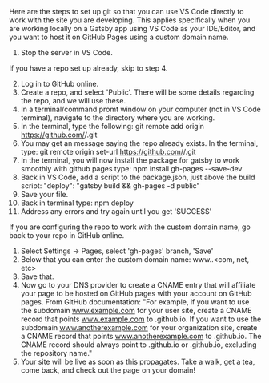Here are the steps to set up git so that you can use VS Code directly to work with the site you are developing.
This applies specifically when you are working locally on a Gatsby app using VS Code as your IDE/Editor, and you want to host it on GitHub Pages using a custom domain name.

1. Stop the server in VS Code.

If you have a repo set up already, skip to step 4.

2. Log in to GitHub online. 
3. Create a repo, and select 'Public'. There will be some details regarding the repo, and we will use these.
4. In a terminal/command promt window on your computer (not in VS Code terminal), navigate to the directory where you are working.
5. In the terminal, type the following: 
      git remote add origin https://github.com/<your-user-or-organization-name>/<repo-name>.git
6. You may get an message saying the repo already exists. In the terminal, type: 
      git remote origin set-url https://github.com/<your-user-or-organization-name>/<repo-name>.git
7. In the terminal, you will now install the package for gatsby to work smoothly with github pages type: 
      npm install gh-pages --save-dev
8. Back in VS Code, add a script to the package.json, just above the build script:
  "deploy": "gatsby build && gh-pages -d public"
9. Save your file.
10. Back in terminal type:
      npm deploy
11. Address any errors and try again until you get 'SUCCESS'

If you are configuring the repo to work with the custom domain name, go back to your repo in GitHub online.
  1. Select Settings -> Pages, select 'gh-pages' branch, 'Save'
  2. Below that you can enter the custom domain name: www.<your-domain>.<com, net, etc>
  3. Save that.
  4. Now go to your DNS provider to create a CNAME entry that will affiliate your page to be hosted on GitHub pages with your account on GitHub pages.
   From GitHub documentation: "For example, if you want to use the subdomain www.example.com for your user site, create a CNAME record that points www.example.com to <user>.github.io. If you want to use the subdomain www.anotherexample.com for your organization site, create a CNAME record that points www.anotherexample.com to <organization>.github.io. The CNAME record should always point to <user>.github.io or <organization>.github.io, excluding the repository name."
  5. Your site will be live as soon as this propagates. Take a walk, get a tea, come back, and check out the page on your domain!
  
